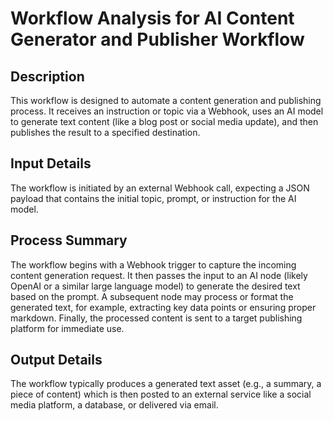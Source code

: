 # Workflow Analysis for AI Content Generator and Publisher Workflow

## Description
This workflow is designed to automate a content generation and publishing process. It receives an instruction or topic via a Webhook, uses an AI model to generate text content (like a blog post or social media update), and then publishes the result to a specified destination.

## Input Details
The workflow is initiated by an external Webhook call, expecting a JSON payload that contains the initial topic, prompt, or instruction for the AI model.

## Process Summary
The workflow begins with a Webhook trigger to capture the incoming content generation request. It then passes the input to an AI node (likely OpenAI or a similar large language model) to generate the desired text based on the prompt. A subsequent node may process or format the generated text, for example, extracting key data points or ensuring proper markdown. Finally, the processed content is sent to a target publishing platform for immediate use.

## Output Details
The workflow typically produces a generated text asset (e.g., a summary, a piece of content) which is then posted to an external service like a social media platform, a database, or delivered via email.
